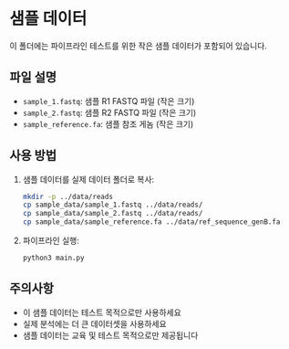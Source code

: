 # 샘플 데이터

이 폴더에는 파이프라인 테스트를 위한 작은 샘플 데이터가 포함되어 있습니다.

## 파일 설명

- `sample_1.fastq`: 샘플 R1 FASTQ 파일 (작은 크기)
- `sample_2.fastq`: 샘플 R2 FASTQ 파일 (작은 크기)
- `sample_reference.fa`: 샘플 참조 게놈 (작은 크기)

## 사용 방법

1. 샘플 데이터를 실제 데이터 폴더로 복사:
   ```bash
   mkdir -p ../data/reads
   cp sample_data/sample_1.fastq ../data/reads/
   cp sample_data/sample_2.fastq ../data/reads/
   cp sample_data/sample_reference.fa ../data/ref_sequence_genB.fa
   ```

2. 파이프라인 실행:
   ```bash
   python3 main.py
   ```

## 주의사항

- 이 샘플 데이터는 테스트 목적으로만 사용하세요
- 실제 분석에는 더 큰 데이터셋을 사용하세요
- 샘플 데이터는 교육 및 테스트 목적으로만 제공됩니다
